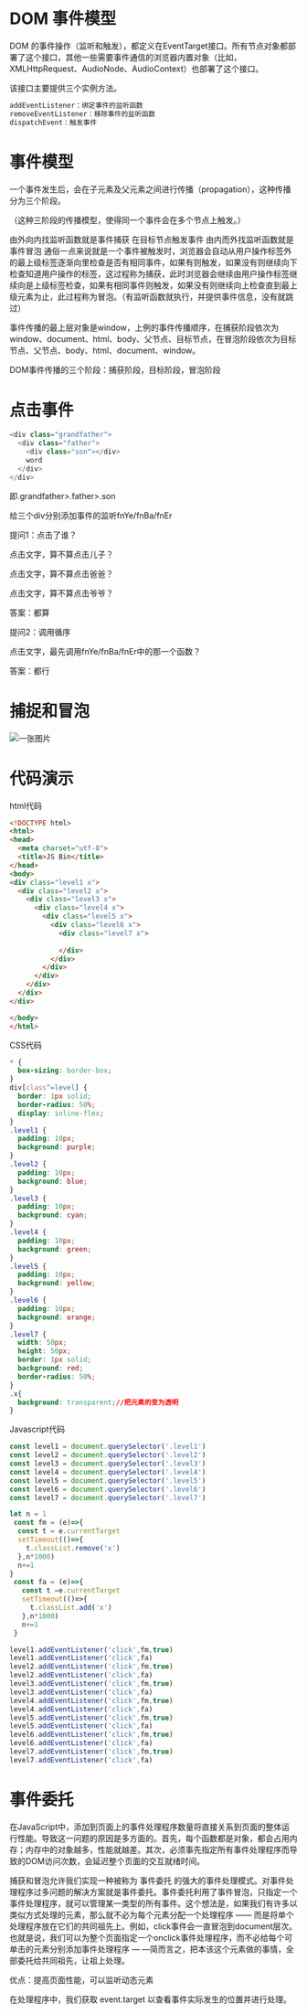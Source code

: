# DOM 事件模型
DOM 的事件操作（监听和触发），都定义在EventTarget接口。所有节点对象都部署了这个接口，其他一些需要事件通信的浏览器内置对象（比如，XMLHttpRequest、AudioNode、AudioContext）也部署了这个接口。

该接口主要提供三个实例方法。
```js
addEventListener：绑定事件的监听函数
removeEventListener：移除事件的监听函数
dispatchEvent：触发事件
```
# 事件模型
一个事件发生后，会在子元素及父元素之间进行传播（propagation），这种传播分为三个阶段。

（这种三阶段的传播模型，使得同一个事件会在多个节点上触发。）

由外向内找监听函数就是事件捕获
在目标节点触发事件
由内而外找监听函数就是事件冒泡
通俗一点来说就是一个事件被触发时，浏览器会自动从用户操作标签外的最上级标签逐渐向里检查是否有相同事件，如果有则触发，如果没有则继续向下检查知道用户操作的标签，这过程称为捕获，此时浏览器会继续由用户操作标签继续向是上级标签检查，如果有相同事件则触发，如果没有则继续向上检查直到最上级元素为止，此过程称为冒泡。（有监听函数就执行，并提供事件信息，没有就跳过）

事件传播的最上层对象是window，上例的事件传播顺序，在捕获阶段依次为window、document、html、body、父节点、目标节点，在冒泡阶段依次为目标节点、父节点、body、html、document、window。

DOM事件传播的三个阶段：捕获阶段，目标阶段，冒泡阶段

# 点击事件
```js
<div class="grandfather">
  <div class="father">
    <div class="son"></div>
    word
  </div>
</div>
```
即.grandfather>.father>.son

给三个div分别添加事件的监听fnYe/fnBa/fnEr

提问1：点击了谁？

点击文字，算不算点击儿子？

点击文字，算不算点击爸爸？

点击文字，算不算点击爷爷？

答案：都算

提问2：调用循序

点击文字，最先调用fnYe/fnBa/fnEr中的那一个函数？

答案：都行

# 捕捉和冒泡
![一张图片](6.jpg)

# 代码演示
html代码
```html
<!DOCTYPE html>
<html>
<head>
  <meta charset="utf-8">
  <title>JS Bin</title>
</head>
<body>
<div class="level1 x">
  <div class="level2 x">
    <div class="level3 x">
      <div class="level4 x">
        <div class="level5 x">
          <div class="level6 x">
            <div class="level7 x">
              
            </div>
          </div>
        </div>
      </div>
    </div>
  </div>
</div>

</body>
</html>
```
CSS代码
```css
* {
  box-sizing: border-box;
}
div[class^=level] {
  border: 1px solid;
  border-radius: 50%;
  display: inline-flex;
}
.level1 {
  padding: 10px;
  background: purple;
}
.level2 {
  padding: 10px;
  background: blue;
}
.level3 {
  padding: 10px;
  background: cyan;
}
.level4 {
  padding: 10px;
  background: green;
}
.level5 {
  padding: 10px;
  background: yellow;
}
.level6 {
  padding: 10px;
  background: orange;
}
.level7 {
  width: 50px;
  height: 50px;
  border: 1px solid;
  background: red;
  border-radius: 50%;
}
.x{
  background: transparent;//把元素的变为透明
}
```
Javascript代码
```js
const level1 = document.querySelector('.level1')
const level2 = document.querySelector('.level2')
const level3 = document.querySelector('.level3')
const level4 = document.querySelector('.level4')
const level5 = document.querySelector('.level5')
const level6 = document.querySelector('.level6')
const level7 = document.querySelector('.level7')

let n = 1
 const fm = (e)=>{
  const t = e.currentTarget
  setTimeout(()=>{  
    t.classList.remove('x')
  },n*1000)
  n+=1
}
 const fa = (e)=>{
   const t =e.currentTarget
   setTimeout(()=>{
     t.classList.add('x')
   },n*1000)
   n+=1
 }

level1.addEventListener('click',fm,true)
level1.addEventListener('click',fa)
level2.addEventListener('click',fm,true)
level2.addEventListener('click',fa)
level3.addEventListener('click',fm,true)
level3.addEventListener('click',fa)
level4.addEventListener('click',fm,true)
level4.addEventListener('click',fa)
level5.addEventListener('click',fm,true)
level5.addEventListener('click',fa)
level6.addEventListener('click',fm,true)
level6.addEventListener('click',fa)
level7.addEventListener('click',fm,true)
level7.addEventListener('click',fa)
```

# 事件委托
在JavaScript中，添加到页面上的事件处理程序数量将直接关系到页面的整体运行性能。导致这一问题的原因是多方面的。首先，每个函数都是对象，都会占用内存；内存中的对象越多，性能就越差。其次，必须事先指定所有事件处理程序而导致的DOM访问次数，会延迟整个页面的交互就绪时间。

捕获和冒泡允许我们实现一种被称为 事件委托 的强大的事件处理模式。对事件处理程序过多问题的解决方案就是事件委托。事件委托利用了事件冒泡，只指定一个事件处理程序，就可以管理某一类型的所有事件。这个想法是，如果我们有许多以类似方式处理的元素，那么就不必为每个元素分配一个处理程序 —— 而是将单个处理程序放在它们的共同祖先上。例如，click事件会一直冒泡到document层次。也就是说，我们可以为整个页面指定一个onclick事件处理程序，而不必给每个可单击的元素分别添加事件处理程序 — —简而言之，把本该这个元素做的事情，全部委托给共同祖先，让祖上处理。

优点：提高页面性能，可以监听动态元素

在处理程序中，我们获取 event.target 以查看事件实际发生的位置并进行处理。